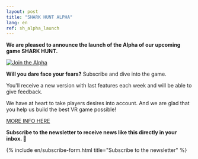 ```yaml
---
layout: post
title: "SHARK HUNT ALPHA"
lang: en
ref: sh_alpha_launch
---
```


<b>We are pleased to announce the launch of the Alpha of our upcoming game SHARK HUNT.</b>

<a href="/games/shark-hunt/"> <img src="https://imgur.com/oMJ8FcB.png" alt="Join the Alpha" /> </a>

<b>Will you dare face your fears?</b> 
Subscribe and dive into the game.

You'll receive a new version with last features each week and will be able to give feedback. 

We have at heart to take players desires into account. And we are glad that you help us build the best VR game possible!

[MORE INFO HERE](/games/shark-hunt/)

**Subscribe to the newsletter to receive news like this directly in your inbox. 💌**

{% include en/subscribe-form.html title="Subscribe to the newsletter" %}
